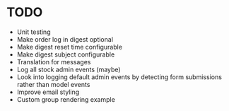 # TODO

 * Unit testing
 * Make order log in digest optional
 * Make digest reset time configurable
 * Make digest subject configurable
 * Translation for messages
 * Log all stock admin events (maybe)
 * Look into logging default admin events by detecting form submissions rather than model events
 * Improve email styling
 * Custom group rendering example
